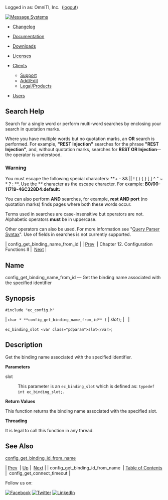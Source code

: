 Logged in as: OmniTI, Inc.  ([logout](https://support.messagesystems.com/logout.php))

[![Message Systems](https://support.messagesystems.com/images/ms-white205.png)](https://support.messagesystems.com/start.php) 

*   [Changelog](https://support.messagesystems.com/start.php?show=changelog)
*   [Documentation](https://support.messagesystems.com/docs/)
*   [Downloads](https://support.messagesystems.com/start.php)

*   [Licenses](https://support.messagesystems.com/license_summary.php)
*   <a href="">Clients</a>
    *   [Support](https://support.messagesystems.com/cs.php)
    *   [Add/Edit](https://support.messagesystems.com/edit_client.php)
    *   [Legal/Products](https://support.messagesystems.com/edit_products.php)
*   [Users](https://support.messagesystems.com/edit_customer.php)

## Search Help

Search for a single word or perform multi-word searches by enclosing your search in quotation marks.

Where you have multiple words but no quotation marks, an **OR** search is performed. For example, **"REST Injection"** searches for the phrase **"REST Injection"**, and, without quotation marks, searches for **REST OR Injection**--the operator is understood.

### Warning

You must escape the following special characters: **+ - && || ! ( ) { } [ ] ^ " ~ * ? : \**. Use the **\** character as the escape character. For example: **B0/00-11719-46C328D4\:default\:**

You can also perform **AND** searches, for example, **rest AND port** (no quotation marks) finds pages where both these words occur.

Terms used in searches are case-insensitive but operators are not. Alphabetic operators **must** be in uppercase.

Other operators can also be used. For more information see "[Query Parser Syntax](https://lucene.apache.org/core/old_versioned_docs/versions/3_0_0/queryparsersyntax.html)". Use of fields in searches is not currently supported.

| config_get_binding_name_from_id |
| [Prev](apis.config_get_binding_id_from_name.php)  | Chapter 12. Configuration Functions II |  [Next](apis.config_get_connect_timeout.php) |

<a name="apis.config_get_binding_name_from_id"></a>
## Name

config_get_binding_name_from_id — Get the binding name associated with the specified identifier

## Synopsis

`#include "ec_config.h"`

| `char * **config_get_binding_name_from_id** (` | <var class="pdparam">slot</var>`)`; |   |

`ec_binding_slot <var class="pdparam">slot</var>`;<a name="idp21377024"></a>
## Description

Get the binding name associated with the specified identifier.

**Parameters**

<dl class="variablelist">

<dt>slot</dt>

<dd>

This parameter is an `ec_binding_slot` which is defined as: `typedef int ec_binding_slot;`.

</dd>

</dl>

**Return Values**

This function returns the binding name associated with the specified slot.

**Threading**

It is legal to call this function in any thread.

<a name="idp21384336"></a>
## See Also

[config_get_binding_id_from_name](apis.config_get_binding_id_from_name.php "config_get_binding_id_from_name")

| [Prev](apis.config_get_binding_id_from_name.php)  | [Up](config_get.other.php) |  [Next](apis.config_get_connect_timeout.php) |
| config_get_binding_id_from_name  | [Table of Contents](index.php) |  config_get_connect_timeout |

Follow us on:

[![Facebook](https://support.messagesystems.com/images/icon-facebook.png)](http://www.facebook.com/messagesystems) [![Twitter](https://support.messagesystems.com/images/icon-twitter.png)](http://twitter.com/#!/MessageSystems) [![LinkedIn](https://support.messagesystems.com/images/icon-linkedin.png)](http://www.linkedin.com/company/message-systems)